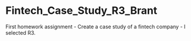 # Fintech_Case_Study_R3_Brant
First homework assignment - Create a case study of a fintech company - I selected R3.

